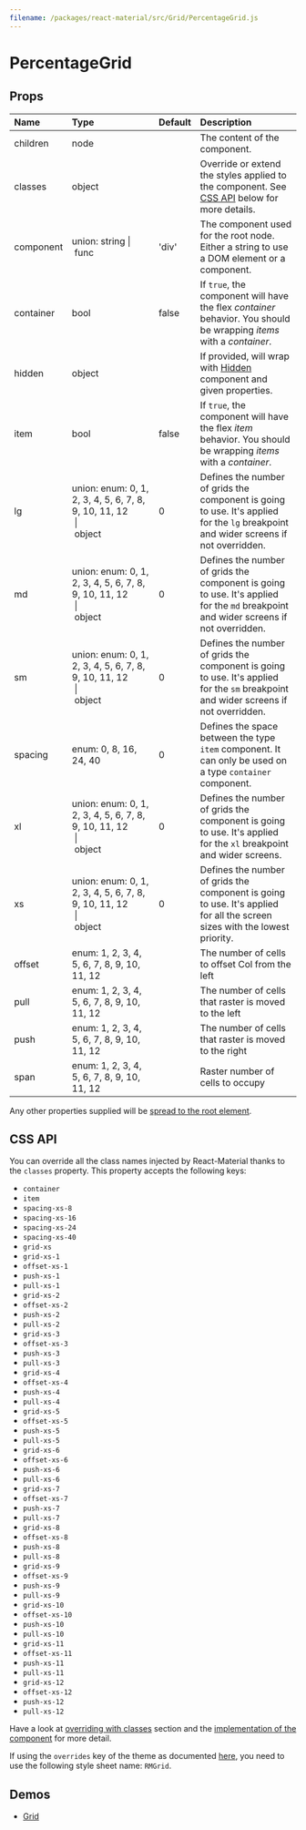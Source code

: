 ```yaml
---
filename: /packages/react-material/src/Grid/PercentageGrid.js
---
```


<!--- This documentation is automatically generated, do not try to edit it. -->

# PercentageGrid



## Props

| Name | Type | Default | Description |
|:-----|:-----|:--------|:------------|
| <span class="prop-name">children</span> | <span class="prop-type">node |  | The content of the component. |
| <span class="prop-name">classes</span> | <span class="prop-type">object |  | Override or extend the styles applied to the component. See [CSS API](#css-api) below for more details. |
| <span class="prop-name">component</span> | <span class="prop-type">union:&nbsp;string&nbsp;&#124;<br>&nbsp;func<br> | <span class="prop-default">'div'</span> | The component used for the root node. Either a string to use a DOM element or a component. |
| <span class="prop-name">container</span> | <span class="prop-type">bool | <span class="prop-default">false</span> | If `true`, the component will have the flex *container* behavior. You should be wrapping *items* with a *container*. |
| <span class="prop-name">hidden</span> | <span class="prop-type">object |  | If provided, will wrap with [Hidden](/api/hidden) component and given properties. |
| <span class="prop-name">item</span> | <span class="prop-type">bool | <span class="prop-default">false</span> | If `true`, the component will have the flex *item* behavior. You should be wrapping *items* with a *container*. |
| <span class="prop-name">lg</span> | <span class="prop-type">union:&nbsp;enum:&nbsp;0, 1, 2, 3, 4, 5, 6, 7, 8, 9, 10, 11, 12<br>&nbsp;&#124;<br>&nbsp;object<br> | <span class="prop-default">0</span> | Defines the number of grids the component is going to use. It's applied for the `lg` breakpoint and wider screens if not overridden. |
| <span class="prop-name">md</span> | <span class="prop-type">union:&nbsp;enum:&nbsp;0, 1, 2, 3, 4, 5, 6, 7, 8, 9, 10, 11, 12<br>&nbsp;&#124;<br>&nbsp;object<br> | <span class="prop-default">0</span> | Defines the number of grids the component is going to use. It's applied for the `md` breakpoint and wider screens if not overridden. |
| <span class="prop-name">sm</span> | <span class="prop-type">union:&nbsp;enum:&nbsp;0, 1, 2, 3, 4, 5, 6, 7, 8, 9, 10, 11, 12<br>&nbsp;&#124;<br>&nbsp;object<br> | <span class="prop-default">0</span> | Defines the number of grids the component is going to use. It's applied for the `sm` breakpoint and wider screens if not overridden. |
| <span class="prop-name">spacing</span> | <span class="prop-type">enum:&nbsp;0, 8, 16, 24, 40<br> | <span class="prop-default">0</span> | Defines the space between the type `item` component. It can only be used on a type `container` component. |
| <span class="prop-name">xl</span> | <span class="prop-type">union:&nbsp;enum:&nbsp;0, 1, 2, 3, 4, 5, 6, 7, 8, 9, 10, 11, 12<br>&nbsp;&#124;<br>&nbsp;object<br> | <span class="prop-default">0</span> | Defines the number of grids the component is going to use. It's applied for the `xl` breakpoint and wider screens. |
| <span class="prop-name">xs</span> | <span class="prop-type">union:&nbsp;enum:&nbsp;0, 1, 2, 3, 4, 5, 6, 7, 8, 9, 10, 11, 12<br>&nbsp;&#124;<br>&nbsp;object<br> | <span class="prop-default">0</span> | Defines the number of grids the component is going to use. It's applied for all the screen sizes with the lowest priority. |
| <span class="prop-name">offset</span> | <span class="prop-type">enum:&nbsp;1, 2, 3, 4, 5, 6, 7, 8, 9, 10, 11, 12<br> |  | The number of cells to offset Col from the left |
| <span class="prop-name">pull</span> | <span class="prop-type">enum:&nbsp;1, 2, 3, 4, 5, 6, 7, 8, 9, 10, 11, 12<br> |  | The number of cells that raster is moved to the left |
| <span class="prop-name">push</span> | <span class="prop-type">enum:&nbsp;1, 2, 3, 4, 5, 6, 7, 8, 9, 10, 11, 12<br> |  | The number of cells that raster is moved to the right |
| <span class="prop-name">span</span> | <span class="prop-type">enum:&nbsp;1, 2, 3, 4, 5, 6, 7, 8, 9, 10, 11, 12<br> |  | Raster number of cells to occupy |

Any other properties supplied will be [spread to the root element](/guides/api#spread).

## CSS API

You can override all the class names injected by React-Material thanks to the `classes` property.
This property accepts the following keys:
- `container`
- `item`
- `spacing-xs-8`
- `spacing-xs-16`
- `spacing-xs-24`
- `spacing-xs-40`
- `grid-xs`
- `grid-xs-1`
- `offset-xs-1`
- `push-xs-1`
- `pull-xs-1`
- `grid-xs-2`
- `offset-xs-2`
- `push-xs-2`
- `pull-xs-2`
- `grid-xs-3`
- `offset-xs-3`
- `push-xs-3`
- `pull-xs-3`
- `grid-xs-4`
- `offset-xs-4`
- `push-xs-4`
- `pull-xs-4`
- `grid-xs-5`
- `offset-xs-5`
- `push-xs-5`
- `pull-xs-5`
- `grid-xs-6`
- `offset-xs-6`
- `push-xs-6`
- `pull-xs-6`
- `grid-xs-7`
- `offset-xs-7`
- `push-xs-7`
- `pull-xs-7`
- `grid-xs-8`
- `offset-xs-8`
- `push-xs-8`
- `pull-xs-8`
- `grid-xs-9`
- `offset-xs-9`
- `push-xs-9`
- `pull-xs-9`
- `grid-xs-10`
- `offset-xs-10`
- `push-xs-10`
- `pull-xs-10`
- `grid-xs-11`
- `offset-xs-11`
- `push-xs-11`
- `pull-xs-11`
- `grid-xs-12`
- `offset-xs-12`
- `push-xs-12`
- `pull-xs-12`

Have a look at [overriding with classes](/customization/overrides#overriding-with-classes) section
and the [implementation of the component](https://github.com/6thquake/react-material/tree/develop/packages/react-material/src/Grid/PercentageGrid.js)
for more detail.

If using the `overrides` key of the theme as documented
[here](/customization/themes#customizing-all-instances-of-a-component-type),
you need to use the following style sheet name: `RMGrid`.

## Demos

- [Grid](/layout/grid)

